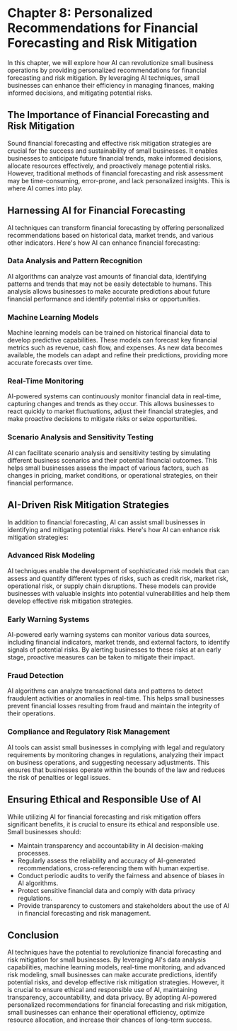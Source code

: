 Chapter 8: Personalized Recommendations for Financial Forecasting and Risk Mitigation
=====================================================================================

In this chapter, we will explore how AI can revolutionize small business operations by providing personalized recommendations for financial forecasting and risk mitigation. By leveraging AI techniques, small businesses can enhance their efficiency in managing finances, making informed decisions, and mitigating potential risks.

The Importance of Financial Forecasting and Risk Mitigation
-----------------------------------------------------------

Sound financial forecasting and effective risk mitigation strategies are crucial for the success and sustainability of small businesses. It enables businesses to anticipate future financial trends, make informed decisions, allocate resources effectively, and proactively manage potential risks. However, traditional methods of financial forecasting and risk assessment may be time-consuming, error-prone, and lack personalized insights. This is where AI comes into play.

Harnessing AI for Financial Forecasting
---------------------------------------

AI techniques can transform financial forecasting by offering personalized recommendations based on historical data, market trends, and various other indicators. Here's how AI can enhance financial forecasting:

### Data Analysis and Pattern Recognition

AI algorithms can analyze vast amounts of financial data, identifying patterns and trends that may not be easily detectable to humans. This analysis allows businesses to make accurate predictions about future financial performance and identify potential risks or opportunities.

### Machine Learning Models

Machine learning models can be trained on historical financial data to develop predictive capabilities. These models can forecast key financial metrics such as revenue, cash flow, and expenses. As new data becomes available, the models can adapt and refine their predictions, providing more accurate forecasts over time.

### Real-Time Monitoring

AI-powered systems can continuously monitor financial data in real-time, capturing changes and trends as they occur. This allows businesses to react quickly to market fluctuations, adjust their financial strategies, and make proactive decisions to mitigate risks or seize opportunities.

### Scenario Analysis and Sensitivity Testing

AI can facilitate scenario analysis and sensitivity testing by simulating different business scenarios and their potential financial outcomes. This helps small businesses assess the impact of various factors, such as changes in pricing, market conditions, or operational strategies, on their financial performance.

AI-Driven Risk Mitigation Strategies
------------------------------------

In addition to financial forecasting, AI can assist small businesses in identifying and mitigating potential risks. Here's how AI can enhance risk mitigation strategies:

### Advanced Risk Modeling

AI techniques enable the development of sophisticated risk models that can assess and quantify different types of risks, such as credit risk, market risk, operational risk, or supply chain disruptions. These models can provide businesses with valuable insights into potential vulnerabilities and help them develop effective risk mitigation strategies.

### Early Warning Systems

AI-powered early warning systems can monitor various data sources, including financial indicators, market trends, and external factors, to identify signals of potential risks. By alerting businesses to these risks at an early stage, proactive measures can be taken to mitigate their impact.

### Fraud Detection

AI algorithms can analyze transactional data and patterns to detect fraudulent activities or anomalies in real-time. This helps small businesses prevent financial losses resulting from fraud and maintain the integrity of their operations.

### Compliance and Regulatory Risk Management

AI tools can assist small businesses in complying with legal and regulatory requirements by monitoring changes in regulations, analyzing their impact on business operations, and suggesting necessary adjustments. This ensures that businesses operate within the bounds of the law and reduces the risk of penalties or legal issues.

Ensuring Ethical and Responsible Use of AI
------------------------------------------

While utilizing AI for financial forecasting and risk mitigation offers significant benefits, it is crucial to ensure its ethical and responsible use. Small businesses should:

* Maintain transparency and accountability in AI decision-making processes.
* Regularly assess the reliability and accuracy of AI-generated recommendations, cross-referencing them with human expertise.
* Conduct periodic audits to verify the fairness and absence of biases in AI algorithms.
* Protect sensitive financial data and comply with data privacy regulations.
* Provide transparency to customers and stakeholders about the use of AI in financial forecasting and risk management.

Conclusion
----------

AI techniques have the potential to revolutionize financial forecasting and risk mitigation for small businesses. By leveraging AI's data analysis capabilities, machine learning models, real-time monitoring, and advanced risk modeling, small businesses can make accurate predictions, identify potential risks, and develop effective risk mitigation strategies. However, it is crucial to ensure ethical and responsible use of AI, maintaining transparency, accountability, and data privacy. By adopting AI-powered personalized recommendations for financial forecasting and risk mitigation, small businesses can enhance their operational efficiency, optimize resource allocation, and increase their chances of long-term success.
